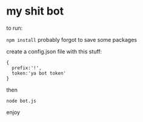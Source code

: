 # my shit bot

to run:

`npm install` probably forgot to save some packages

create a config.json file with this stuff:

```
{
  prefix:'!',
  token:'ya bot token'
}
```

then

`node bot.js`

enjoy
